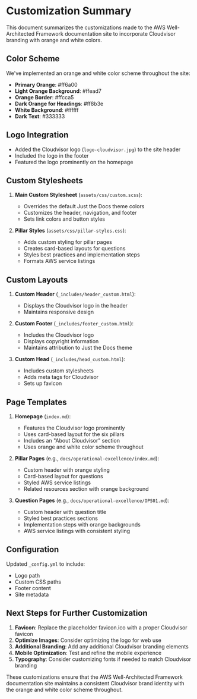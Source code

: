# Customization Summary

This document summarizes the customizations made to the AWS Well-Architected Framework documentation site to incorporate Cloudvisor branding with orange and white colors.

## Color Scheme

We've implemented an orange and white color scheme throughout the site:

- **Primary Orange**: #ff6a00
- **Light Orange Background**: #ffead7
- **Orange Border**: #ffcca5
- **Dark Orange for Headings**: #ff8b3e
- **White Background**: #ffffff
- **Dark Text**: #333333

## Logo Integration

- Added the Cloudvisor logo (`logo-cloudvisor.jpg`) to the site header
- Included the logo in the footer
- Featured the logo prominently on the homepage

## Custom Stylesheets

1. **Main Custom Stylesheet** (`assets/css/custom.scss`):
   - Overrides the default Just the Docs theme colors
   - Customizes the header, navigation, and footer
   - Sets link colors and button styles

2. **Pillar Styles** (`assets/css/pillar-styles.css`):
   - Adds custom styling for pillar pages
   - Creates card-based layouts for questions
   - Styles best practices and implementation steps
   - Formats AWS service listings

## Custom Layouts

1. **Custom Header** (`_includes/header_custom.html`):
   - Displays the Cloudvisor logo in the header
   - Maintains responsive design

2. **Custom Footer** (`_includes/footer_custom.html`):
   - Includes the Cloudvisor logo
   - Displays copyright information
   - Maintains attribution to Just the Docs theme

3. **Custom Head** (`_includes/head_custom.html`):
   - Includes custom stylesheets
   - Adds meta tags for Cloudvisor
   - Sets up favicon

## Page Templates

1. **Homepage** (`index.md`):
   - Features the Cloudvisor logo prominently
   - Uses card-based layout for the six pillars
   - Includes an "About Cloudvisor" section
   - Uses orange and white color scheme throughout

2. **Pillar Pages** (e.g., `docs/operational-excellence/index.md`):
   - Custom header with orange styling
   - Card-based layout for questions
   - Styled AWS service listings
   - Related resources section with orange background

3. **Question Pages** (e.g., `docs/operational-excellence/OPS01.md`):
   - Custom header with question title
   - Styled best practices sections
   - Implementation steps with orange backgrounds
   - AWS service listings with consistent styling

## Configuration

Updated `_config.yml` to include:
- Logo path
- Custom CSS paths
- Footer content
- Site metadata

## Next Steps for Further Customization

1. **Favicon**: Replace the placeholder favicon.ico with a proper Cloudvisor favicon
2. **Optimize Images**: Consider optimizing the logo for web use
3. **Additional Branding**: Add any additional Cloudvisor branding elements
4. **Mobile Optimization**: Test and refine the mobile experience
5. **Typography**: Consider customizing fonts if needed to match Cloudvisor branding

These customizations ensure that the AWS Well-Architected Framework documentation site maintains a consistent Cloudvisor brand identity with the orange and white color scheme throughout.
